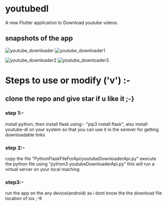 # youtubedl

A new Flutter application to Download youtube videos.

## snapshots of the app

![youtube_downloader](https://user-images.githubusercontent.com/59570386/84779587-37c06400-b002-11ea-9672-cc6786235c12.png)
![youtube_downloader1](https://user-images.githubusercontent.com/59570386/84779589-3858fa80-b002-11ea-9a77-151e675f2a16.png)

![youtube_downloader2](https://user-images.githubusercontent.com/59570386/84779592-38f19100-b002-11ea-89b8-17da707cf1e0.png)
![youtube_downloader3](https://user-images.githubusercontent.com/59570386/84779596-398a2780-b002-11ea-9c71-f36f5e365337.png)


# Steps to use or modify ('v') :-

## clone the repo and give star if u like it ;-}

### step 1:-
install python, then install flask using:- "pip3 install flask", also install youtube-dl on your system so that you can use it in the serever for getting downloadable links

### step 2:-
copy the file "PythonFlaskFileForApi/youtubeDownloaderApi.py"
execute the python file using "python3 youtubeDownloaderApi.py"
this will run a virtual server on your local maching

### step3:-
run the app on the any device(android)
as i dont know the the download file location of ios ;-9

